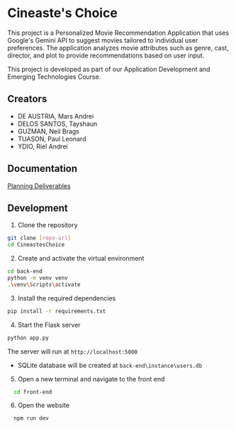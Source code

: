 # Cineaste's Choice

This project is a Personalized Movie Recommendation Application that uses Google's Gemini API to suggest movies tailored to individual user preferences. The application analyzes movie attributes such as genre, cast, director, and plot to provide recommendations based on user input.

This project is developed as part of our Application Development and Emerging Technologies Course.


## Creators

- DE AUSTRIA, Mars Andrei
- DELOS SANTOS, Tayshaun
- GUZMAN, Neil Brags
- TUASON, Paul Leonard
- YDIO, Riel Andrei


## Documentation

[Planning Deliverables](https://docs.google.com/document/d/1fTf7k4W9xQbLRtqovgkYg1ge-_qTpJ0l1CPcjB897LY/edit?usp=sharing)


## Development

1. Clone the repository
```bash
git clone [repo-url]
cd CineastesChoice
```

2. Create and activate the virtual environment
```bash
cd back-end
python -m venv venv
.\venv\Scripts\activate
```

3. Install the required dependencies
```bash
pip install -r requirements.txt
```

4. Start the Flask server
```bash
python app.py
```

The server will run at `http://localhost:5000`

- SQLite database will be created at `back-end\instance\users.db`

5. Open a new terminal and navigate to the front end

```bash
  cd front-end
```

6. Open the website

```bash
  npm run dev
```
